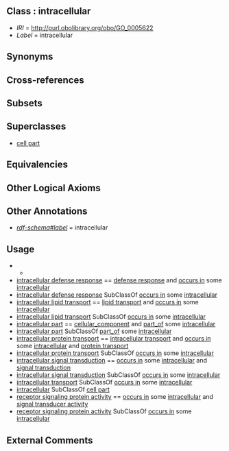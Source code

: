 
## Class : intracellular

 * *IRI* = http://purl.obolibrary.org/obo/GO_0005622
 * *Label* = intracellular

## Synonyms


## Cross-references


## Subsets


## Superclasses

 * [cell part](../../GO/64/GO_0044464.md)

## Equivalencies


## Other Logical Axioms


## Other Annotations

 * *[rdf-schema#label](../../el/rdf-schema#label.md)* = intracellular

## Usage

 * -
 * [intracellular defense response](../../GO/18/GO_0002818.md) == [defense response](../../GO/52/GO_0006952.md) and [occurs in](../../BFO/66/BFO_0000066.md) some [intracellular](../../GO/22/GO_0005622.md)
 * [intracellular defense response](../../GO/18/GO_0002818.md) SubClassOf [occurs in](../../BFO/66/BFO_0000066.md) some [intracellular](../../GO/22/GO_0005622.md)
 * [intracellular lipid transport](../../GO/65/GO_0032365.md) == [lipid transport](../../GO/69/GO_0006869.md) and [occurs in](../../BFO/66/BFO_0000066.md) some [intracellular](../../GO/22/GO_0005622.md)
 * [intracellular lipid transport](../../GO/65/GO_0032365.md) SubClassOf [occurs in](../../BFO/66/BFO_0000066.md) some [intracellular](../../GO/22/GO_0005622.md)
 * [intracellular part](../../GO/24/GO_0044424.md) == [cellular_component](../../GO/75/GO_0005575.md) and [part_of](../../BFO/50/BFO_0000050.md) some [intracellular](../../GO/22/GO_0005622.md)
 * [intracellular part](../../GO/24/GO_0044424.md) SubClassOf [part_of](../../BFO/50/BFO_0000050.md) some [intracellular](../../GO/22/GO_0005622.md)
 * [intracellular protein transport](../../GO/86/GO_0006886.md) == [intracellular transport](../../GO/07/GO_0046907.md) and [occurs in](../../BFO/66/BFO_0000066.md) some [intracellular](../../GO/22/GO_0005622.md) and [protein transport](../../GO/31/GO_0015031.md)
 * [intracellular protein transport](../../GO/86/GO_0006886.md) SubClassOf [occurs in](../../BFO/66/BFO_0000066.md) some [intracellular](../../GO/22/GO_0005622.md)
 * [intracellular signal transduction](../../GO/56/GO_0035556.md) == [occurs in](../../BFO/66/BFO_0000066.md) some [intracellular](../../GO/22/GO_0005622.md) and [signal transduction](../../GO/65/GO_0007165.md)
 * [intracellular signal transduction](../../GO/56/GO_0035556.md) SubClassOf [occurs in](../../BFO/66/BFO_0000066.md) some [intracellular](../../GO/22/GO_0005622.md)
 * [intracellular transport](../../GO/07/GO_0046907.md) SubClassOf [occurs in](../../BFO/66/BFO_0000066.md) some [intracellular](../../GO/22/GO_0005622.md)
 * [intracellular](../../GO/22/GO_0005622.md) SubClassOf [cell part](../../GO/64/GO_0044464.md)
 * [receptor signaling protein activity](../../GO/57/GO_0005057.md) == [occurs in](../../BFO/66/BFO_0000066.md) some [intracellular](../../GO/22/GO_0005622.md) and [signal transducer activity](../../GO/71/GO_0004871.md)
 * [receptor signaling protein activity](../../GO/57/GO_0005057.md) SubClassOf [occurs in](../../BFO/66/BFO_0000066.md) some [intracellular](../../GO/22/GO_0005622.md)

## External Comments

